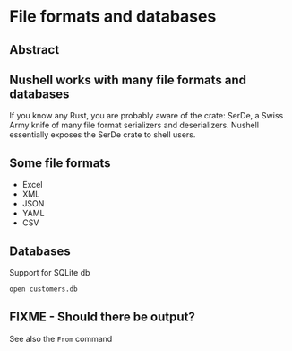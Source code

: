 # File formats and databases

## Abstract 

## Nushell works with many file formats and databases

If you know any Rust, you are probably aware of the crate: SerDe, a Swiss Army
knife of many file format serializers and deserializers. Nushell essentially
exposes the SerDe crate to shell users.

## Some file formats
- Excel
- XML
- JSON
- YAML
- CSV

## Databases

Support for SQLite db

```sh
open customers.db
```

## FIXME - Should there be output?

See also the `From` command


